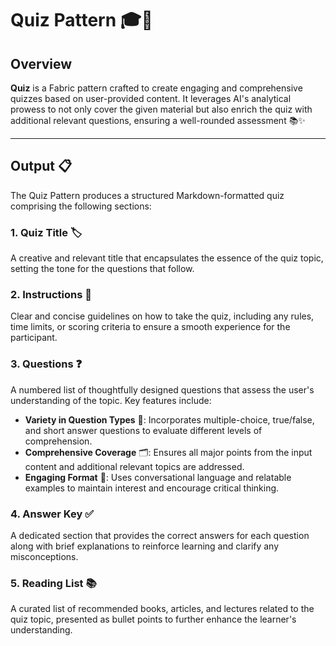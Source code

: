 # Quiz Pattern 🎓📝

## Overview

**Quiz** is a Fabric pattern crafted to create engaging and comprehensive quizzes based on user-provided content. It leverages AI's analytical prowess to not only cover the given material but also enrich the quiz with additional relevant questions, ensuring a well-rounded assessment 📚✨

---

## Output 📋

The Quiz Pattern produces a structured Markdown-formatted quiz comprising the following sections:

### **1. Quiz Title** 🏷️
A creative and relevant title that encapsulates the essence of the quiz topic, setting the tone for the questions that follow.

### **2. Instructions** 📖
Clear and concise guidelines on how to take the quiz, including any rules, time limits, or scoring criteria to ensure a smooth experience for the participant.

### **3. Questions** ❓
A numbered list of thoughtfully designed questions that assess the user's understanding of the topic. Key features include:

- **Variety in Question Types** 🎯: Incorporates multiple-choice, true/false, and short answer questions to evaluate different levels of comprehension.
- **Comprehensive Coverage** 🗂️: Ensures all major points from the input content and additional relevant topics are addressed.
- **Engaging Format** 🌟: Uses conversational language and relatable examples to maintain interest and encourage critical thinking.

### **4. Answer Key** ✅
A dedicated section that provides the correct answers for each question along with brief explanations to reinforce learning and clarify any misconceptions.

### **5. Reading List** 📚
A curated list of recommended books, articles, and lectures related to the quiz topic, presented as bullet points to further enhance the learner's understanding.
